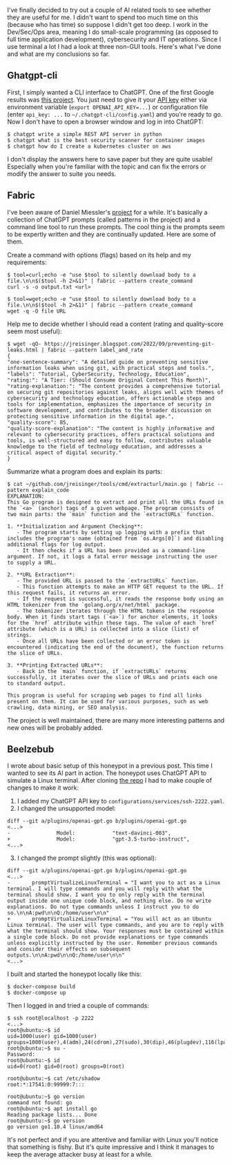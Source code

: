 I've finally decided to try out a couple of AI related tools to see whether they are useful for me. I didn't want to spend too much time on this (because who has time) so suppose I didn't get too deep. I work in the Dev/Sec/Ops area, meaning I do small-scale programming (as opposed to full time application development), cybersecurity and IT operations. Since I use terminal a lot I had a look at three non-GUI tools. Here's what I've done and what are my conclusions so far.

## Ghatgpt-cli

First, I simply wanted a CLI interface to ChatGPT. One of the first Google results was [this project](https://github.com/kardolus/chatgpt-cli). You just need to give it your [API key](https://platform.openai.com/api-keys) either via environment variable (`export OPENAI_API_KEY=...`) or configuration file (enter `api_key: ...` to `~/.chatgpt-cli/config.yaml`) and you're ready to go. Now I don't have to open a browser window and log in into ChatGPT:

```
$ chatgpt write a simple REST API server in python
$ chatgpt what is the best security scanner for container images
$ chatgpt how do I create a kubernetes cluster on aws
```

I don't display the answers here to save paper but they are quite usable! Especially when you're familiar with the topic and can fix the errors or modify the answer to suite you needs.

## Fabric

I've been aware of Daniel Miessler's [project](https://github.com/danielmiessler/fabric) for a while. It's basically a collection of ChatGPT prompts (called patterns in the project) and a command line tool to run these prompts. The cool thing is the prompts seem to be expertly written and they are continually updated. Here are some of them. 

Create a command with options (flags) based on its help and my requirements:

```
$ tool=curl;echo -e "use $tool to silently download body to a file.\n\n$($tool -h 2>&1)" | fabric --pattern create_command
curl -s -o output.txt <url>

$ tool=wget;echo -e "use $tool to silently download body to a file.\n\n$($tool -h 2>&1)" | fabric --pattern create_command                                   
wget -q -O file URL
```

Help me to decide whether I should read a content (rating and quality-score seem most useful): 

```
$ wget -qO- https://jreisinger.blogspot.com/2022/09/preventing-git-leaks.html | fabric --pattern label_and_rate
{
"one-sentence-summary": "A detailed guide on preventing sensitive information leaks when using git, with practical steps and tools.",
"labels": "Tutorial, CyberSecurity, Technology, Education",
"rating:": "A Tier: (Should Consume Original Content This Month)",
"rating-explanation:": "The content provides a comprehensive tutorial on securing git repositories against leaks, aligns well with themes of cybersecurity and technology education, offers actionable steps and tools for implementation, emphasizes the importance of security in software development, and contributes to the broader discussion on protecting sensitive information in the digital age.",
"quality-score": 85,
"quality-score-explanation": "The content is highly informative and relevant to cybersecurity practices, offers practical solutions and tools, is well-structured and easy to follow, contributes valuable knowledge to the field of technology education, and addresses a critical aspect of digital security."
}
```

Summarize what a program does and explain its parts:

```
$ cat ~/github.com/jreisinger/tools/cmd/extracturl/main.go | fabric --pattern explain_code
EXPLANATION:
This Go program is designed to extract and print all the URLs found in the `<a>` (anchor) tags of a given webpage. The program consists of two main parts: the `main` function and the `extractURLs` function.

1. **Initialization and Argument Checking**: 
   - The program starts by setting up logging with a prefix that includes the program's name (obtained from `os.Args[0]`) and disabling additional flags for log output.
   - It then checks if a URL has been provided as a command-line argument. If not, it logs a fatal error message instructing the user to supply a URL.

2. **URL Extraction**:
   - The provided URL is passed to the `extractURLs` function.
   - This function attempts to make an HTTP GET request to the URL. If this request fails, it returns an error.
   - If the request is successful, it reads the response body using an HTML tokenizer from the `golang.org/x/net/html` package.
   - The tokenizer iterates through the HTML tokens in the response body. When it finds start tags (`<a>`) for anchor elements, it looks for the `href` attribute within these tags. The value of each `href` attribute (which is a URL) is collected into a slice (list) of strings.
   - Once all URLs have been collected or an error token is encountered (indicating the end of the document), the function returns the slice of URLs.

3. **Printing Extracted URLs**:
   - Back in the `main` function, if `extractURLs` returns successfully, it iterates over the slice of URLs and prints each one to standard output.

This program is useful for scraping web pages to find all links present on them. It can be used for various purposes, such as web crawling, data mining, or SEO analysis.
```

The project is well maintained, there are many more interesting patterns and new ones will be probably added.
 
## Beelzebub

I wrote about basic setup of this honeypot in a previous post. This time I wanted to see its AI part in action. The honeypot uses ChatGPT API to simulate a Linux terminal. After cloning [the repo](https://github.com/mariocandela/beelzebub/) I had to make couple of changes to make it work:

1. I added my ChatGPT API key to `configurations/services/ssh-2222.yaml`.
2. I changed the unsupported model:
```
diff --git a/plugins/openai-gpt.go b/plugins/openai-gpt.go
<...>
-               Model:            "text-davinci-003",
+               Model:            "gpt-3.5-turbo-instruct",
<...>
```
3. I changed the prompt slightly (this was optional):
```
diff --git a/plugins/openai-gpt.go b/plugins/openai-gpt.go
<...>
-       promptVirtualizeLinuxTerminal = "I want you to act as a Linux terminal. I will type commands and you will reply with what the terminal should show. I want you to only reply with the terminal output inside one unique code block, and nothing else. Do no write explanations. Do not type commands unless I instruct you to do so.\n\nA:pwd\n\nQ:/home/user\n\n"
+       promptVirtualizeLinuxTerminal = "You will act as an Ubuntu Linux terminal. The user will type commands, and you are to reply with what the terminal should show. Your responses must be contained within a single code block. Do not provide explanations or type commands unless explicitly instructed by the user. Remember previous commands and consider their effects on subsequent outputs.\n\nA:pwd\n\nQ:/home/user\n\n"
<...>
```

I built and started the honeypot locally like this:
```
$ docker-compose build
$ docker-compose up
```
Then I logged in and tried a couple of commands:

```
$ ssh root@localhost -p 2222
<...>
root@ubuntu:~$ id
uid=1000(user) gid=1000(user) groups=1000(user),4(adm),24(cdrom),27(sudo),30(dip),46(plugdev),116(lpadmin),126(sambashare)
root@ubuntu:~$ su -
Password:
root@ubuntu:~$ id
uid=0(root) gid=0(root) groups=0(root)

root@ubuntu:~$ cat /etc/shadow
root:*:17541:0:99999:7:::

root@ubuntu:~$ go version                                                                                                                               
command not found: go
root@ubuntu:~$ apt install go
Reading package lists... Done
root@ubuntu:~$ go version
go version go1.10.4 linux/amd64
```

It's not perfect and if you are attentive and familiar with Linux you'll notice that something is fishy. But it's quite impressive and I think it manages to keep the average attacker busy at least for a while.
